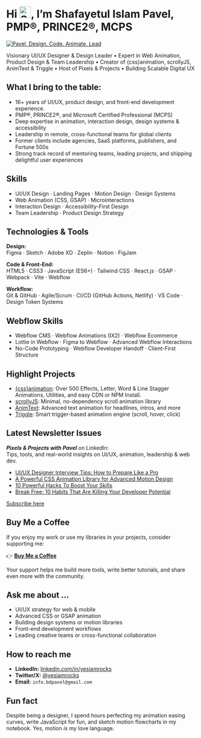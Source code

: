 <h1>Hi <img src="https://raw.githubusercontent.com/verma-anushka/verma-anushka/master/gifs/wave.gif" alt="Shafayetul Islam Pavel on Github" width="30px">, I’m Shafayetul Islam Pavel, PMP®, PRINCE2®, MCPS</h1>

[![Pavel, Design. Code. Animate. Lead](https://pimp-my-readme-next.vercel.app/api/wavy-banner?subtitle=Design.%20Code.%20Animate.%20Lead&title=Pavel)](https://www.linkedin.com/in/shafayetul/)

Visionary UI/UX Designer & Design Leader • Expert in Web Animation, Product Design & Team Leadership • Creator of {css}animation, scrollyJS, AnimText & Triggle • Host of Pixels & Projects • Building Scalable Digital UX

## What I bring to the table:

- 16+ years of UI/UX, product design, and front-end development experience.
- PMP®, PRINCE2®, and Microsoft Certified Professional (MCPS)
- Deep expertise in animation, interaction design, design systems & accessibility
- Leadership in remote, cross-functional teams for global clients
- Former clients include agencies, SaaS platforms, publishers, and Fortune 500s
- Strong track record of mentoring teams, leading projects, and shipping delightful user experiences

## Skills

- UI/UX Design · Landing Pages · Motion Design · Design Systems
- Web Animation (CSS, GSAP) · Microinteractions
- Interaction Design · Accessibility-First Design
- Team Leadership · Product Design Strategy

## Technologies & Tools

**Design:**  
Figma · Sketch · Adobe XD · Zeplin · Notion · FigJam

**Code & Front-End:**  
HTML5 · CSS3 · JavaScript (ES6+) · Tailwind CSS · React.js · GSAP · Webpack · Vite · Webflow

**Workflow:**  
Git & GitHub · Agile/Scrum · CI/CD (GitHub Actions, Netlify) · VS Code · Design Token Systems

## Webflow Skills

- Webflow CMS · Webflow Animations (IX2) · Webflow Ecommerce
- Lottie in Webflow · Figma to Webflow · Advanced Webflow Interactions
- No-Code Prototyping · Webflow Developer Handoff · Client-First Structure

## Highlight Projects

- [{css}animation](https://github.com/yesiamrocks/cssanimation): Over 500 Effects, Letter, Word & Line Stagger Animations, Utilities, and easy CDN or NPM Install.
- [scrollyJS](https://github.com/yesiamrocks/scrollyjs): Minimal, no-dependency scroll animation library
- [AnimText](https://github.com/yesiamrocks/animtext): Advanced text animation for headlines, intros, and more
- [Triggle](https://github.com/yesiamrocks/triggle): Smart trigger-based animation engine (scroll, hover, click)

## Latest Newsletter Issues

**_Pixels & Projects with Pavel_** on LinkedIn:  
Tips, tools, and real-world insights on UI/UX, animation, leadership & web dev.

- [UI/UX Designer Interview Tips: How to Prepare Like a Pro](https://www.linkedin.com/pulse/uiux-designer-interview-tips-how-prepare-like-pro-shafayetul-islam-opocc)
- [A Powerful CSS Animation Library for Advanced Motion Design](https://www.linkedin.com/pulse/powerful-css-animation-library-advanced-motion-design-9tjnc/)
- [10 Powerful Hacks To Boost Your Skills](https://www.linkedin.com/pulse/10-powerful-hacks-boost-your-skills-pavel-pmp-prince2-mcps-yyooc/)
- [Break Free: 10 Habits That Are Killing Your Developer Potential](https://www.linkedin.com/pulse/break-free-10-habits-killing-your-developer-potential/)

[Subscribe here](https://www.linkedin.com/newsletters/pixels-projects-with-pavel-7093275757006782464/)

## Buy Me a Coffee

If you enjoy my work or use my libraries in your projects, consider supporting me:

👉 [**Buy Me a Coffee**](https://buymeacoffee.com/yesiamrocks)

Your support helps me build more tools, write better tutorials, and share even more with the community.

## Ask me about …

- UI/UX strategy for web & mobile
- Advanced CSS or GSAP animation
- Building design systems or motion libraries
- Front-end development workflows
- Leading creative teams or cross-functional collaboration

## How to reach me

- **LinkedIn:** [linkedin.com/in/yesiamrocks](https://www.linkedin.com/in/yesiamrocks)
- **Twitter/X:** [@yesiamrocks](https://twitter.com/yesiamrocks)
- **Email:** `info.bdpavel@gmail.com`

## Fun fact

Despite being a designer, I spend hours perfecting my animation easing curves, write JavaScript for fun, and sketch motion flowcharts in my notebook. Yes, motion _is_ my love language.
